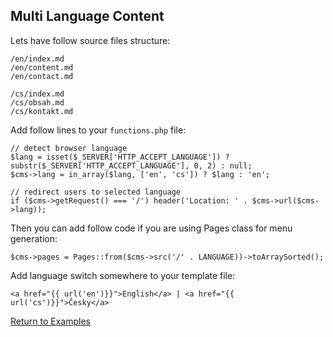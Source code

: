 <!--
title: Multi Language Content
-->

## Multi Language Content

Lets have follow source files structure:

    /en/index.md
    /en/content.md
    /en/contact.md

    /cs/index.md
    /cs/obsah.md
    /cs/kontakt.md

Add follow lines to your `functions.php` file:


    // detect browser language
    $lang = isset($_SERVER['HTTP_ACCEPT_LANGUAGE']) ? substr($_SERVER['HTTP_ACCEPT_LANGUAGE'], 0, 2) : null;
    $cms->lang = in_array($lang, ['en', 'cs']) ? $lang : 'en';

    // redirect users to selected language
    if ($cms->getRequest() === '/') header('Location: ' . $cms->url($cms->lang));

Then you can add follow code if you are using Pages class for menu generation:

    $cms->pages = Pages::from($cms->src('/' . LANGUAGE))->toArraySorted();

Add language switch somewhere to your template file:

    <a href="{{ url('en')}}">English</a> | <a href="{{ url('cs')}}">Česky</a>


<a href="/examples" class="btn btn-primary">Return to Examples</a>